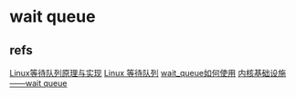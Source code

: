 # wait queue

## refs

[Linux等待队列原理与实现](https://cloud.tencent.com/developer/article/1685665)
[Linux 等待队列](https://www.cnblogs.com/hueyxu/p/13745029.html)
[wait_queue如何使用](https://blog.csdn.net/xuelin273/article/details/128256067)
[内核基础设施——wait queue](https://linux.laoqinren.net/kernel/wait-queue/)
